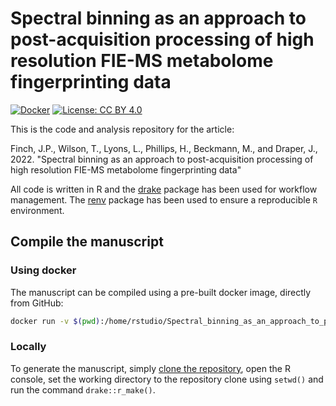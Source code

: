 # Spectral binning as an approach to post-acquisition processing of high resolution FIE-MS metabolome fingerprinting data

[![Docker](https://github.com/jasenfinch/Spectral_binning_as_an_approach_to_post-acquisition_processing_of_FIE-HRMS_data/workflows/Docker/badge.svg?branch=devel)](https://github.com/jasenfinch/Spectral_binning_as_an_approach_to_post-acquisition_processing_of_FIE-HRMS_data/actions)
[![License: CC BY 4.0](https://img.shields.io/badge/License-CC_BY_4.0-lightgrey.svg)](https://creativecommons.org/licenses/by/4.0/)

This is the code and analysis repository for the article:

Finch, J.P., Wilson, T., Lyons, L., Phillips, H., Beckmann, M., and Draper, J., 2022. "Spectral binning as an approach to post-acquisition processing of high resolution FIE-MS metabolome fingerprinting data"

All code is written in R and the [drake](https://docs.ropensci.org/drake/) package has been used for workflow management.
The [renv](https://github.com/rstudio/renv) package has been used to ensure a reproducible `R` environment.

## Compile the manuscript

### Using docker

The manuscript can be compiled using a pre-built docker image, directly from GitHub:

``` sh
docker run -v $(pwd):/home/rstudio/Spectral_binning_as_an_approach_to_post-acquisition_processing_of_FIE-HRMS_data ghcr.io/jasenfinch/spectral-binning:latest
```

### Locally

To generate the manuscript, simply [clone the repository](https://git-scm.com/book/en/v2/Git-Basics-Getting-a-Git-Repository), open the R console, set the working directory to the repository clone using `setwd()` and run the command `drake::r_make()`.
